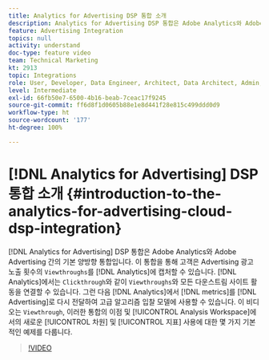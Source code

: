 ```yaml
---
title: Analytics for Advertising DSP 통합 소개
description: Analytics for Advertising DSP 통합은 Adobe Analytics와 Adobe Advertising 간의 기본 양방향 통합입니다. 이 통합을 통해 고객은 Advertising 광고 노출 횟수의 뷰스루를 Analytics에 캡처할 수 있습니다. Analytics에서는 클릭스루와 같이 뷰스루와 모든 다운스트림 사이트 활동을 연결할 수 있습니다. 그런 다음 Analytics에서 지표를 Advertising Cloud로 다시 전달하여 고급 알고리즘 입찰 모델에 사용할 수 있습니다. 이 비디오는 뷰스루, 이러한 통합의 이점 및 Analysis Workspace에서의 새로운 차원/지표 사용에 대한 몇 가지 기본적인 예제를 다룹니다.
feature: Advertising Integration
topics: null
activity: understand
doc-type: feature video
team: Technical Marketing
kt: 2913
topic: Integrations
role: User, Developer, Data Engineer, Architect, Data Architect, Admin, Leader
level: Intermediate
exl-id: 66fb50e7-6500-4b16-beab-7ceac17f9245
source-git-commit: ff6d8f1d0605b88e1e8d441f28e815c499ddd0d9
workflow-type: ht
source-wordcount: '177'
ht-degree: 100%

---
```


# [!DNL Analytics for Advertising] DSP 통합 소개 {#introduction-to-the-analytics-for-advertising-cloud-dsp-integration}

[!DNL Analytics for Advertising] DSP 통합은 Adobe Analytics와 Adobe Advertising 간의 기본 양방향 통합입니다. 이 통합을 통해 고객은 Advertising 광고 노출 횟수의 `Viewthroughs`를 [!DNL Analytics]에 캡처할 수 있습니다. [!DNL Analytics]에서는 `Clickthrough`와 같이 `Viewthroughs`와 모든 다운스트림 사이트 활동을 연결할 수 있습니다. 그런 다음 [!DNL Analytics]에서 [!DNL metrics]를 [!DNL Advertising]로 다시 전달하여 고급 알고리즘 입찰 모델에 사용할 수 있습니다. 이 비디오는 `Viewthrough`, 이러한 통합의 이점 및 [!UICONTROL Analysis Workspace]에서의 새로운 [!UICONTROL 차원] 및 [!UICONTROL 지표] 사용에 대한 몇 가지 기본적인 예제를 다룹니다.

>[!VIDEO](https://video.tv.adobe.com/v/27237/?quality=9)
